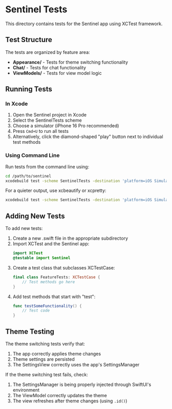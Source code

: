 # Sentinel Tests

This directory contains tests for the Sentinel app using XCTest framework.

## Test Structure

The tests are organized by feature area:

- **Appearance/** - Tests for theme switching functionality
- **Chat/** - Tests for chat functionality
- **ViewModels/** - Tests for view model logic

## Running Tests

### In Xcode

1. Open the Sentinel project in Xcode
2. Select the SentinelTests scheme
3. Choose a simulator (iPhone 16 Pro recommended)
4. Press `Cmd+U` to run all tests
5. Alternatively, click the diamond-shaped "play" button next to individual test methods

### Using Command Line

Run tests from the command line using:

```bash
cd /path/to/sentinel
xcodebuild test -scheme SentinelTests -destination 'platform=iOS Simulator,name=iPhone 16 Pro'
```

For a quieter output, use xcbeautify or xcpretty:

```bash
xcodebuild test -scheme SentinelTests -destination 'platform=iOS Simulator,name=iPhone 16 Pro' | xcbeautify
```

## Adding New Tests

To add new tests:

1. Create a new .swift file in the appropriate subdirectory
2. Import XCTest and the Sentinel app:
   ```swift
   import XCTest
   @testable import Sentinel
   ```
3. Create a test class that subclasses XCTestCase:
   ```swift
   final class FeatureTests: XCTestCase {
       // Test methods go here
   }
   ```
4. Add test methods that start with "test":
   ```swift
   func testSomeFunctionality() {
       // Test code
   }
   ```

## Theme Testing

The theme switching tests verify that:
1. The app correctly applies theme changes
2. Theme settings are persisted
3. The SettingsView correctly uses the app's SettingsManager

If the theme switching test fails, check:
1. The SettingsManager is being properly injected through SwiftUI's environment
2. The ViewModel correctly updates the theme
3. The view refreshes after theme changes (using `.id()`)